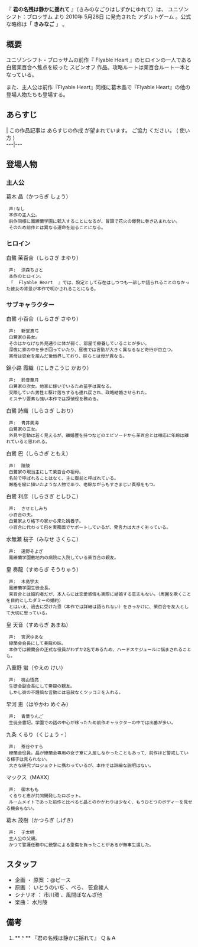 『 **君の名残は静かに揺れて** 』（きみのなごりはしずかにゆれて）は、  ユニゾンシフト：ブロッサム  より  2010年  5月28日  に発売された
アダルトゲーム  。公式な略称は「 **きみなご** 」    。

##  概要  

ユニゾンシフト・ブロッサムの前作『  Flyable Heart  』のヒロインの一人である白鷺茉百合へ焦点を絞った  スピンオフ
作品。攻略ルートは茉百合ルート一本となっている。

また、主人公は前作『Flyable Heart』同様に葛木晶で『Flyable Heart』の他の登場人物たちも登場する。

##  あらすじ  

|  この作品記事は  あらすじの作成  が望まれています。  ご協力  ください。  (  使い方  )  
---|---  
  
##  登場人物  

###  主人公  

葛木 晶（かつらぎ しょう）

     声:なし 
     本作の主人公。 
     前作同様に鳳繚蘭学園に転入することになるが、冒頭で花火の爆発に巻き込まれない。 
     そのため前作とは異なる運命を辿ることになる。 

###  ヒロイン  

白鷺 茉百合（しらさぎ まゆり）

     声:  涼森ちさと 
     本作のヒロイン。 
     『  Flyable Heart  』では、設定として存在はしつつも一部しか語られることのなかった彼女の背景が本作で明かされることになる。 

###  サブキャラクター  

白鷺 小百合（しらさぎ さゆり）

     声:  新堂真弓 
     白鷺家の長女。 
     そのはかなげな外見通りに体が弱く、部屋で療養していることが多い。 
     深夜に家の中を歩き回っていたり、昼夜では言動が大きく異なるなど奇行が目立つ。 
     実母は彼女を産んだ後他界しており、妹らとは母が異なる。 
錦小路 霞織（にしきこうじ かおり）

     声:  鈴音華月 
     白鷺家の次女。他家に嫁いでいるため苗字は異なる。 
     交際していた男性と駆け落ちするも連れ戻され、政略結婚させられた。 
     ミステリ要素も強い本作では探偵役を務める。 
白鷺 詩織（しらさぎ しおり）

     声:  青井美海 
     白鷺家の三女。 
     外見や言動は若く見えるが、離婚歴を持つなどのエピソードから茉百合とは相応に年齢は離れていると思われる。 
白鷺 巴（しらさぎ ともえ）

     声:  陵陵 
     白鷺家の現当主にして茉百合の祖母。 
     名前で呼ばれることはなく、主に御前と呼ばれている。 
     厳格を絵に描いたような人物であり、老齢ながらもすさまじい貫禄をもつ。 
白鷺 利彦（しらさぎ としひこ）

     声:  きせとしみち 
     小百合の夫。 
     白鷺家より格下の家から来た婿養子。 
     小百合に代わって巴を実務面でサポートしているが、発言力は大きく劣っている。 
水無瀬 桜子（みなせ さくらこ）

     声:  遠野そよぎ 
     鳳繚蘭学園敷地内の病院に入院している茉百合の親友。 
皇 奏龍（すめらぎ そうりゅう）

     声:  木島宇太 
     鳳繚蘭学園生徒会長。 
     茉百合とは婚約者だが、本人らには恋愛感情も実際に結婚する意志もない。（周囲を欺くことを目的としたダミーの婚約） 
     とはいえ、過去に受けた恩（本作では詳細は語られない）をきっかけに、茉百合を友人として大切に思っている。 
皇 天音（すめらぎ あまね）

     声:  宮沢ゆあな 
     繚蘭会会長にして奏龍の妹。 
     本作では繚蘭会の正式な役員がわずか2名であるため、ハードスケジュールに悩まされることも。 
八重野 蛍（やえの けい）

     声:  桃山悟亮 
     生徒会副会長にして奏龍の親友。 
     しかし彼の不謹慎な言動には容赦なくツッコミを入れる。 
早河 恵（はやかわ めぐみ）

     声:  青葉りんご 
     生徒会書記。学園での話の中心が移ったため前作キャラクターの中では出番が多い。 
九条 くるり（くじょう - ）

     声:  茶谷やすら 
     繚蘭会役員。晶が繚蘭会専用の女子寮に入居しなかったこともあって、前作ほど警戒している様子は見られない。 
     大きな研究プロジェクトに携わっているが、本作では詳細な説明はない。 
マックス（MAXX）

     声:  御木もも 
     くるりと恵が共同開発したロボット。 
     ルームメイトであった前作と比べると晶とのかかわりは少なく、もうひとつのボディーを見せる機会もない。 
葛木 茂樹（かつらぎ しげき）

     声:  子太明 
     主人公の父親。 
     かつて警護任務中に銃撃による重傷を負ったことがあるが無事生還した。 

##  スタッフ  

  * 企画  ・  原案  ：@ピース 
  * 原画  ：  いとうのいぢ  、ぺろ、  笹倉綾人 
  * シナリオ  ：  市川環  、風間ぼなんざ他 
  * 楽曲：  水月陵 

##  備考  

  1. ** ^  ** 『君の名残は静かに揺れて』 Ｑ＆Ａ 

